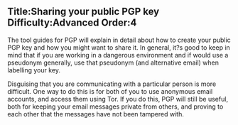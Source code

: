 Title:Sharing your public PGP key
Difficulty:Advanced
Order:4
---
<p>The tool guides for PGP will explain in detail about how to create your public PGP key and how you might want to share it. In general, it?s good to keep in mind that if you are working in a dangerous environment and if would use a pseudonym generally, use that pseudonym (and alternative email) when labelling your key.</p><p>Disguising that you are communicating with a particular person is more difficult. One way to do this is for both of you to use anonymous email accounts, and access them using Tor. If you do this, PGP will still be useful, both for keeping your email messages private from others, and proving to each other that the messages have not been tampered with.</p>